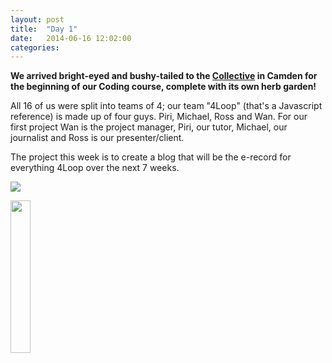 ```yaml
---
layout: post
title:  "Day 1"
date:   2014-06-16 12:02:00
categories:
---
```


<b>We arrived bright-eyed and bushy-tailed to the <a href="http://camdencollective.co.uk/">Collective</a> in Camden for the beginning of our Coding course, complete with its own herb garden!</b>

All 16 of us were split into teams of 4; our team "4Loop" (that's a Javascript reference) is made up of four guys. Piri, Michael, Ross and Wan. For our first project Wan is the project manager, Piri, our tutor, Michael, our journalist and Ross is our presenter/client.

The project this week is to create a blog that will be the e-record for everything 4Loop over the next 7 weeks.

<img src="http://i57.tinypic.com/290q5np.jpg">

<img src="https://github.com/wsfan/4loop/images/IMG_20140619_112130466" style="width: 25%; height: 25%"/>​

